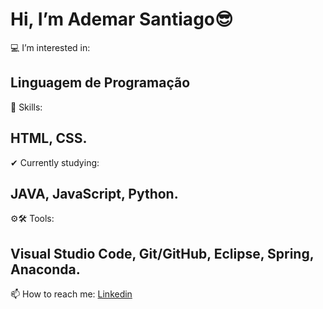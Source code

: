  # Hi, I’m Ademar Santiago😎
 💻 I’m interested in: 
 ## Linguagem de Programação
 🤸 Skills: 
 ## HTML, CSS.
✔ Currently studying: 
## JAVA, JavaScript, Python.
⚙🛠 Tools: 
## Visual Studio Code, Git/GitHub, Eclipse, Spring, Anaconda.
 📫 How to reach me:
 [Linkedin](https://www.linkedin.com/in/ademar-santiago-10641266/)

<!---
ademar-santiago/ademar-santiago is a ✨ special ✨ repository because its `README.md` (this file) appears on your GitHub profile.
You can click the Preview link to take a look at your changes.
--->
